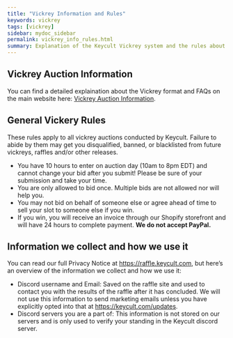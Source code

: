 ```yaml
---
title: "Vickrey Information and Rules"
keywords: vickrey
tags: [vickrey]
sidebar: mydoc_sidebar
permalink: vickrey_info_rules.html
summary: Explanation of the Keycult Vickrey system and the rules about entering Vickrey Auctions 
---
```


## Vickrey Auction Information
You can find a detailed explaination about the Vickrey format and FAQs on the main website here: <a href="https://keycult.com/blogs/typings/the-vickrey-auction-and-why-were-using-it">Vickrey Auction Information</a>.


## General Vickery Rules

These rules apply to all vickrey auctions conducted by Keycult. Failure to abide by them may get you disqualified, banned, or blacklisted from future vickreys, raffles and/or other releases.

 - You have 10 hours to enter on auction day (10am to 8pm EDT) and cannot change your bid after you submit! Please be sure of your submission and take your time.
 - You are only allowed to bid once. Multiple bids are not allowed nor will help you.
 - You may not bid on behalf of someone else or agree ahead of time to sell your slot to someone else if you win.
 - If you win, you will receive an invoice through our Shopify storefront and will have 24 hours to complete payment. **We do not accept PayPal.**

## Information we collect and how we use it

You can read our full Privacy Notice at <https://raffle.keycult.com>, but here’s an overview of the information we collect and how we use it:

- Discord username and Email: Saved on the raffle site and used to contact you with the results of the raffle after it has concluded. We will not use this information to send marketing emails unless you have explicitly opted into that at <https://keycult.com/updates>.
- Discord servers you are a part of: This information is not stored on our servers and is only used to verify your standing in the Keycult discord server.